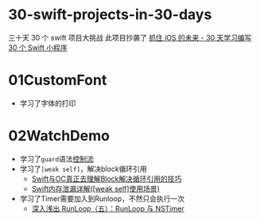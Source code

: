 # 30-swift-projects-in-30-days
三十天 30 个 swift 项目大挑战
此项目抄袭了 [抓住 iOS 的未来 - 30 天学习编写 30 个 Swift 小程序](https://www.jianshu.com/p/c6ae28964ad5)

# 01CustomFont
- 学习了字体的打印
# 02WatchDemo
- 学习了`guard`语法[控制流](https://www.cnswift.org/control-flow)
- 学习了`[weak self]`，解决block循环引用
    - [Swift与OC真正去理解Block解决循环引用的技巧](https://www.jianshu.com/p/bf2b8f278a81)
    - [Swift内存泄漏详解([weak self]使用场景)](https://www.jianshu.com/p/cb45b5e016ff)
- 学习了Timer需要加入到Runloop，不然只会执行一次
    - [深入浅出 RunLoop（五）：RunLoop 与 NSTimer](https://www.jianshu.com/p/2ed908882971)


